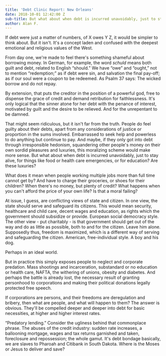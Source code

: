 ```yaml
---
title: 'Debt Clinic Report: New Orleans'
date: 2018-10-01 12:42:00 Z
sub-title: But what about when debt is incurred unavoidably, just to stay alive?
author: Alan F.
---
```


If debt were just a matter of numbers, of X owes Y Z, it would be simpler to think about. But it isn't. It's a concept laden and confused with the deepest emotional and religious values of the West.

From day one, we're made to feel there's something shameful about borrowing money. In German, for example, the word *schuld* means both guilt and debt, related to English “should.” We have “owe” and
“ought,” not to mention “redemption;” as if debt were sin, and salvation the final pay-off; as if our soul were a coupon to be redeemed. As Psalm 37 says: The wicked borrow and do not repay.

By extension, that puts the creditor in the position of a powerful god, free to dispense the grace of credit and demand retribution for faithlessness. It's only logical that the sinner atone for her debt with the penance of interest, motivated by guilt and the desire to be relieved. And for the unrepentant to be damned.

That might seem ridiculous, but it isn't far from the truth. People do feel guilty about their debts, apart from any considerations of justice or proportion in the sums involved. Embarrassed to seek help
and powerless to do anything but continue to pay. And maybe, if they only got into debt through irresponsible hedonism, squandering other people's money on their own sordid pleasures and luxuries,
this moralizing scheme would make more sense. But what about when debt is incurred unavoidably, just to stay alive, for things like food or health care emergencies, or for education? Are these luxuries?

What does it mean when people working multiple jobs more than full time cannot get by? And have to charge their groceries, or shoes for their children? When there's no money, but plenty of credit? What
happens when you can't afford the price of your own life? Is that a moral failing?

At issue, I guess, are conflicting views of state and citizen. In one view, the state should serve and safeguard its citizens. This would mean security, healthcare and child care, decent wages and
education, as rights which the government should subsidize or provide. European social democracy style. The other view - put charitably - is that government should get out of the way and do as little as possible, both to and for the citizen. Leave him alone. Supposedly thus, freedom is maximized, which is a different way of serving and safeguarding the citizen. American, free-individual style. A boy and his dog. 

Perhaps in an ideal world. 

But in practice this simply exposes people to neglect and corporate
predation. Mass shootings and incarceration, substandard or no education or health care, NAFTA, the withering of unions, obesity and diabetes. And perhaps the battle is already lost, the necessary result of granting personhood to corporations and making their political donations legally protected free speech.

If corporations are persons, and their freedoms are deregulation and bribery, then what are people, and what will happen to them? The answer is obvious. They'll be compelled deeper and deeper into debt for basic necessities, at higher and higher interest rates. 

“Predatory lending.” Consider the ugliness behind that commonplace phrase. The abuses of the credit industry: sudden rate increases, a ballooning mortgage, wages and tax returns garnished and taken, foreclosure and repossession; the whole gamut. It's debt bondage basically, we are slaves to Pharoah and Citibank in South Dakota. Where is the Moses or Jesus to deliver and save?

 